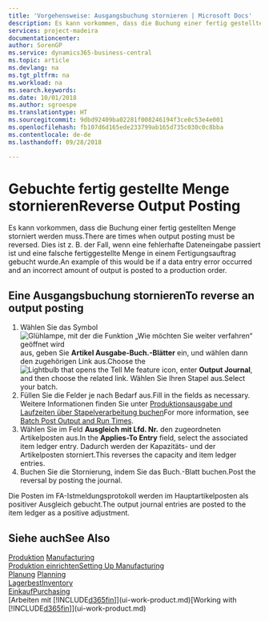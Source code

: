 ```yaml
---
title: 'Vorgehensweise: Ausgangsbuchung stornieren | Microsoft Docs'
description: Es kann vorkommen, dass die Buchung einer fertig gestellten Menge storniert werden muss. Dies ist z. B. der Fall, wenn eine fehlerhafte Dateneingabe passiert ist und eine falsche fertiggestellte Menge in einem Fertigungsauftrag gebucht wurde.
services: project-madeira
documentationcenter: 
author: SorenGP
ms.service: dynamics365-business-central
ms.topic: article
ms.devlang: na
ms.tgt_pltfrm: na
ms.workload: na
ms.search.keywords: 
ms.date: 10/01/2018
ms.author: sgroespe
ms.translationtype: HT
ms.sourcegitcommit: 9dbd92409ba02281f008246194f3ce0c53e4e001
ms.openlocfilehash: fb107d6d165ede233799ab165d735c030c0c8bba
ms.contentlocale: de-de
ms.lasthandoff: 09/28/2018

---
```

# <a name="reverse-output-posting"></a><span data-ttu-id="cfee1-104">Gebuchte fertig gestellte Menge stornieren</span><span class="sxs-lookup"><span data-stu-id="cfee1-104">Reverse Output Posting</span></span>
<span data-ttu-id="cfee1-105">Es kann vorkommen, dass die Buchung einer fertig gestellten Menge storniert werden muss.</span><span class="sxs-lookup"><span data-stu-id="cfee1-105">There are times when output posting must be reversed.</span></span> <span data-ttu-id="cfee1-106">Dies ist z. B. der Fall, wenn eine fehlerhafte Dateneingabe passiert ist und eine falsche fertiggestellte Menge in einem Fertigungsauftrag gebucht wurde.</span><span class="sxs-lookup"><span data-stu-id="cfee1-106">An example of this would be if a data entry error occurred and an incorrect amount of output is posted to a production order.</span></span>  

## <a name="to-reverse-an-output-posting"></a><span data-ttu-id="cfee1-107">Eine Ausgangsbuchung stornieren</span><span class="sxs-lookup"><span data-stu-id="cfee1-107">To reverse an output posting</span></span>  
1.  <span data-ttu-id="cfee1-108">Wählen Sie das Symbol ![Glühlampe, mit der die Funktion „Wie möchten Sie weiter verfahren“ geöffnet wird](media/ui-search/search_small.png "Wie möchten Sie weiter verfahren?") aus, geben Sie **Artikel Ausgabe-Buch.-Blätter** ein, und wählen dann den zugehörigen Link aus.</span><span class="sxs-lookup"><span data-stu-id="cfee1-108">Choose the ![Lightbulb that opens the Tell Me feature](media/ui-search/search_small.png "Tell me what you want to do") icon, enter **Output Journal**, and then choose the related link.</span></span> <span data-ttu-id="cfee1-109">Wählen Sie Ihren Stapel aus.</span><span class="sxs-lookup"><span data-stu-id="cfee1-109">Select your batch.</span></span>  
2. <span data-ttu-id="cfee1-110">Füllen Sie die Felder je nach Bedarf aus.</span><span class="sxs-lookup"><span data-stu-id="cfee1-110">Fill in the fields as necessary.</span></span> <span data-ttu-id="cfee1-111">Weitere Informationen finden Sie unter [Produktionsausgabe und Laufzeiten über Stapelverarbeitung buchen](production-how-to-post-output-quantity.md)</span><span class="sxs-lookup"><span data-stu-id="cfee1-111">For more information, see [Batch Post Output and Run Times](production-how-to-post-output-quantity.md).</span></span>
3.  <span data-ttu-id="cfee1-112">Wählen Sie im Feld **Ausgleich mit Lfd. Nr.** den zugeordneten Artikelposten aus.</span><span class="sxs-lookup"><span data-stu-id="cfee1-112">In the **Applies-To Entry** field, select the associated item ledger entry.</span></span> <span data-ttu-id="cfee1-113">Dadurch werden der Kapazitäts- und der Artikelposten storniert.</span><span class="sxs-lookup"><span data-stu-id="cfee1-113">This reverses the capacity and item ledger entries.</span></span>  
4. <span data-ttu-id="cfee1-114">Buchen Sie die Stornierung, indem Sie das Buch.-Blatt buchen.</span><span class="sxs-lookup"><span data-stu-id="cfee1-114">Post the reversal by posting the journal.</span></span>  

<span data-ttu-id="cfee1-115">Die Posten im FA-Istmeldungsprotokoll werden im Hauptartikelposten als positiver Ausgleich gebucht.</span><span class="sxs-lookup"><span data-stu-id="cfee1-115">The output journal entries are posted to the item ledger as a positive adjustment.</span></span>  

## <a name="see-also"></a><span data-ttu-id="cfee1-116">Siehe auch</span><span class="sxs-lookup"><span data-stu-id="cfee1-116">See Also</span></span>  
 <span data-ttu-id="cfee1-117">[Produktion](production-manage-manufacturing.md)  </span><span class="sxs-lookup"><span data-stu-id="cfee1-117">[Manufacturing](production-manage-manufacturing.md)  </span></span>  
 [<span data-ttu-id="cfee1-118">Produktion einrichten</span><span class="sxs-lookup"><span data-stu-id="cfee1-118">Setting Up Manufacturing</span></span>](production-configure-production-processes.md)  
 <span data-ttu-id="cfee1-119">[Planung](production-planning.md)    </span><span class="sxs-lookup"><span data-stu-id="cfee1-119">[Planning](production-planning.md)    </span></span>  
 [<span data-ttu-id="cfee1-120">Lagerbest</span><span class="sxs-lookup"><span data-stu-id="cfee1-120">Inventory</span></span>](inventory-manage-inventory.md)  
 [<span data-ttu-id="cfee1-121">Einkauf</span><span class="sxs-lookup"><span data-stu-id="cfee1-121">Purchasing</span></span>](purchasing-manage-purchasing.md)  
 <span data-ttu-id="cfee1-122">[Arbeiten mit [!INCLUDE[d365fin](includes/d365fin_md.md)]](ui-work-product.md)</span><span class="sxs-lookup"><span data-stu-id="cfee1-122">[Working with [!INCLUDE[d365fin](includes/d365fin_md.md)]](ui-work-product.md)</span></span>  

